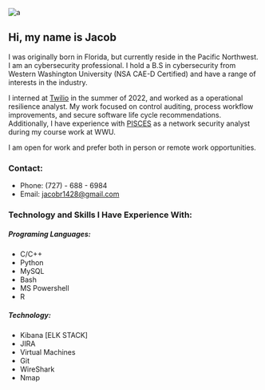 ![a](/images/pfp.png#center)

## Hi, my name is Jacob
I was originally born in Florida, but currently reside in the  Pacific Northwest. I am an cybersecurity professional. I hold a B.S in cybersecurity from Western Washington University (NSA CAE-D Certified) and have a range of interests in the industry. 

I interned at [Twilio](https://www.twilio.com/en-us) in the summer of 2022, and worked as a operational resilience analyst. My work focused on control auditing, process workflow improvements, and secure software life cycle recommendations. Additionally, I have experience with [PISCES](https://pisces-intl.org/) as a network security analyst during my course work at WWU. 

I am open for work and prefer both in person or remote work opportunities.
### Contact:
- Phone: (727) - 688 - 6984
- Email: jacobr1428@gmail.com 

### Technology and Skills I Have Experience With:
##### Programing Languages:
 - C/C++
 - Python
 - MySQL
 - Bash
 - MS Powershell
 - R
##### Technology:
- Kibana [ELK STACK]
- JIRA
- Virtual Machines
- Git
- WireShark
- Nmap 